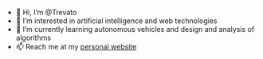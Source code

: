 - 👋 Hi, I’m @Trevato
- 👀 I’m interested in artificial intelligence and web technologies
- 🌱 I’m currently learning autonomous vehicles and design and analysis of algorithms
- 📫 Reach me at my [personal website](https://www.trevordobbertin.com)
